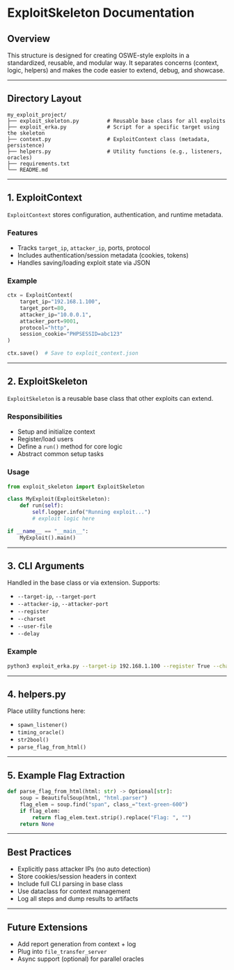 # ExploitSkeleton Documentation

## Overview

This structure is designed for creating OSWE-style exploits in a standardized, reusable, and modular way. It separates concerns (context, logic, helpers) and makes the code easier to extend, debug, and showcase.

---

## Directory Layout

```
my_exploit_project/
├── exploit_skeleton.py         # Reusable base class for all exploits
├── exploit_erka.py             # Script for a specific target using the skeleton
├── context.py                  # ExploitContext class (metadata, persistence)
├── helpers.py                  # Utility functions (e.g., listeners, oracles)
├── requirements.txt
└── README.md
```

---

## 1. ExploitContext

`ExploitContext` stores configuration, authentication, and runtime metadata.

### Features

- Tracks `target_ip`, `attacker_ip`, ports, protocol
- Includes authentication/session metadata (cookies, tokens)
- Handles saving/loading exploit state via JSON

### Example

```python
ctx = ExploitContext(
    target_ip="192.168.1.100",
    target_port=80,
    attacker_ip="10.0.0.1",
    attacker_port=9001,
    protocol="http",
    session_cookie="PHPSESSID=abc123"
)

ctx.save()  # Save to exploit_context.json
```

---

## 2. ExploitSkeleton

`ExploitSkeleton` is a reusable base class that other exploits can extend.

### Responsibilities

- Setup and initialize context
- Register/load users
- Define a `run()` method for core logic
- Abstract common setup tasks

### Usage

```python
from exploit_skeleton import ExploitSkeleton

class MyExploit(ExploitSkeleton):
    def run(self):
        self.logger.info("Running exploit...")
        # exploit logic here

if __name__ == "__main__":
    MyExploit().main()
```

---

## 3. CLI Arguments

Handled in the base class or via extension. Supports:

- `--target-ip`, `--target-port`
- `--attacker-ip`, `--attacker-port`
- `--register`
- `--charset`
- `--user-file`
- `--delay`

### Example

```bash
python3 exploit_erka.py --target-ip 192.168.1.100 --register True --charset ascii
```

---

## 4. helpers.py

Place utility functions here:

- `spawn_listener()`
- `timing_oracle()`
- `str2bool()`
- `parse_flag_from_html()`

---

## 5. Example Flag Extraction

```python
def parse_flag_from_html(html: str) -> Optional[str]:
    soup = BeautifulSoup(html, "html.parser")
    flag_elem = soup.find("span", class_="text-green-600")
    if flag_elem:
        return flag_elem.text.strip().replace("Flag: ", "")
    return None
```

---

## Best Practices

- Explicitly pass attacker IPs (no auto detection)
- Store cookies/session headers in context
- Include full CLI parsing in base class
- Use dataclass for context management
- Log all steps and dump results to artifacts

---

## Future Extensions

- Add report generation from context + log
- Plug into `file_transfer_server`
- Async support (optional) for parallel oracles
